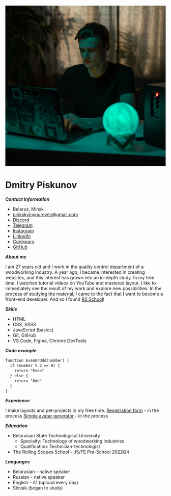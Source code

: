 ![avatar](photo.jpg)

# **Dmitry Piskunov**

***Contact information***

* Belarus, Minsk
* pinkskyinyoureyes@gmail.com
* [Discord](https://discordapp.com/users/981160227804155946/)
* [Telegram](https://t.me/pinkskyinyoureyes/)
* [Instagram](https://www.instagram.com/pinkskyinyoureyes/)
* [LinkedIn](https://www.linkedin.com/in/pinkskyinyoureyes/)
* [Codewars](https://www.codewars.com/users/pinkskyinyoureyes/)
* [GitHub](https://github.com/pinkskyinyoureyes/)

***About me***

I am 27 years old and I work in the quality control department of a woodworking industry. A year ago, I became interested in creating websites, and this interest has grown into an in-depth study. In my free time, I watched tutorial videos on YouTube and mastered layout. I like to immediately see the result of my work and explore new possibilities. In the process of studying the material, I came to the fact that I want to become a front-end developer. And so I found [RS School](https://rs.school/)!

***Skills***

* HTML
* CSS, SASS
* JavaScript (basics)
* Git, GitHub
* VS Code, Figma, Chrome DevTools

***Code example***

```JS
function EvenOrOdd(number) {
  if (number % 2 == 0) {
    return "Even"
  } else {
    return "Odd"
  }
}
```

***Experience***

I make layouts and pet-projects in my free time.
[Registration form](https://github.com/pinkskyinyoureyes/registration-form) - in the process
[Simple avatar generator](https://github.com/pinkskyinyoureyes/simple-avatar-generator) - in the process

***Education***

* Belarusian State Technological University
    * Specialty: Technology of woodworking industries
    * Qualification: Technician-technologist
* The Rolling Scopes School - JS/FE Pre-School 2022Q4  

***Languages***
* Belarusian - native speaker
* Russian - native speaker
* English - A1 (upload every day)
* Slovak (began to study)